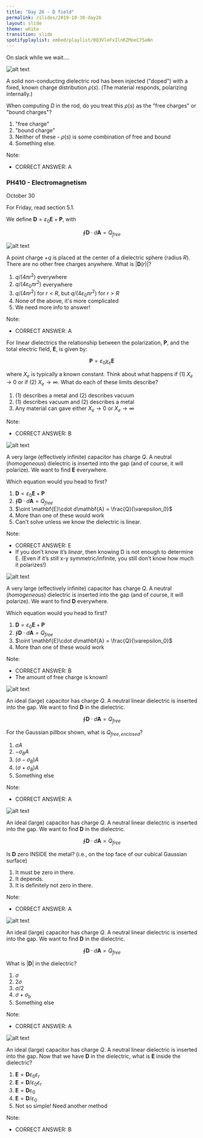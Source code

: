 ```yaml
---
title: "Day 26 - D field"
permalink: /slides/2019-10-30-day26
layout: slide
theme: white
transition: slide
spotifyplaylist: embed/playlist/0Q3VleFxIlnKZMoeC75aNn
---
```

<section data-markdown>
On slack while we wait....

![alt text](../images/d25-doped_cylinder.png "Logo Title Text 1")

A solid non-conducting dielectric rod has been injected ("doped") with a fixed, known charge distribution $\rho(s)$. (The material responds, polarizing internally.)

When computing $D$ in the rod, do you treat this $\rho(s)$ as the "free charges" or "bound charges"?

1. "free charge"
2. "bound charge"
3. Neither of these - $\rho(s)$ is some combination of free and bound
4. Something else.

Note:
* CORRECT ANSWER: A

</section>
<section data-markdown="">

### PH410 - Electromagnetism

October 30

For Friday, read section 5.1.

<!--this doesn't work... {% include spotifyplaylist.html id=page.spotifyplaylist %}-->
</section>





<section data-markdown>

We define $\mathbf{D} = \varepsilon_0 \mathbf{E} + \mathbf{P}$, with

$$\oint \mathbf{D}\cdot d\mathbf{A} = Q_{free}$$

![alt text](../images/d25-charge_in_spherical_dielectric.png "Logo Title Text 1")

A point charge $+q$ is placed at the center of a dielectric sphere (radius $R$).  There are no other free charges anywhere.  What is $|\mathbf{D}(r)|$?


1. $q/(4 \pi r^2)$ everywhere
2. $q/(4 \varepsilon_0\pi r^2)$ everywhere
3. $q/(4 \pi r^2)$ for $r < R$, but $q/(4 \varepsilon_0\pi r^2)$ for $r>R$
4. None of the above, it's more complicated
5. We need more info to answer!

Note:
* CORRECT ANSWER: A


</section>

<section data-markdown>

For linear dielectrics the relationship between the polarization, $\mathbf{P}$, and the total electric field, $\mathbf{E}$, is given by:

$$\mathbf{P} = \varepsilon_0 \chi_e \mathbf{E}$$

where $X_e$ is typically a known constant. Think about what happens if (1) $X_e \rightarrow 0$ or if (2) $X_e \rightarrow \infty$. What do each of these limits describe?

1.  (1) describes a metal and (2) describes vacuum
2.  (1) describes vacuum and (2) describes a metal
3. Any material can gave either $X_e \rightarrow 0$ or $X_e \rightarrow \infty$

Note:
* CORRECT ANSWER: B

</section>
<!--
<section data-markdown>

When there are no free charges, $\rho_{free}$ = 0, in a linear dielectric material, the electric potential, $V$, in that material satisfies Laplace's equation.

$$\nabla^2 V = 0$$

1. True
2. False
3. ???

Note:
* CORRECT ANSWER: A
* As we will show later.

</section>
-->
<section data-markdown>

![alt text](../images/d25-capacitor_with_dielectric.png "Logo Title Text 1")

A very large (effectively infinite) capacitor has charge $Q$. A neutral (*homogeneous*) dielectric is inserted into the gap (and of course, it will polarize). We want to find $\mathbf{E}$ everywhere.

Which equation would you head to first?

1. $\mathbf{D} = \varepsilon_0 \mathbf{E} + \mathbf{P}$
2. $\oint \mathbf{D}\cdot d\mathbf{A} = Q_{free}$
3. $\oint \mathbf{E}\cdot d\mathbf{A} = \frac{Q}{\varepsilon_0}$
4. More than one of these would work
5. Can't solve unless we know the dielectric is linear.

Note:
* CORRECT ANSWER: E
* If you don’t know it’s *linear*, then knowing D is not enough to determine E. (Even if it’s still x-y symmetric/infinite, you still don’t know how much it polarizes!)

</section>

<section data-markdown>

![alt text](../images/d25-capacitor_with_dielectric.png "Logo Title Text 1")

A very large (effectively infinite) capacitor has charge $Q$. A neutral (*homogeneous*) dielectric is inserted into the gap (and of course, it will polarize). We want to find $\mathbf{D}$ everywhere.

Which equation would you head to first?

1. $\mathbf{D} = \varepsilon_0 \mathbf{E} + \mathbf{P}$
2. $\oint \mathbf{D}\cdot d\mathbf{A} = Q_{free}$
3. $\oint \mathbf{E}\cdot d\mathbf{A} = \frac{Q}{\varepsilon_0}$
4. More than one of these would work

Note:
* CORRECT ANSWER: B
* The amount of free charge is known!

</section>

<section data-markdown>

![alt text](../images/d25-capacitor_gauss_D.png "Logo Title Text 1")

An  ideal (large) capacitor has charge $Q$. A neutral linear dielectric is inserted into the gap. We want to find $\mathbf{D}$ in the dielectric.

$$\oint \mathbf{D}\cdot d\mathbf{A} = Q_{free}$$

For the Gaussian pillbox shown, what is $Q_{free,enclosed}$?

1. $\sigma A$
2. $-\sigma_B A$
3. $(\sigma-\sigma_B) A$
4. $(\sigma+\sigma_B) A$
5. Something else

Note:
* CORRECT ANSWER: A

</section>

<section data-markdown>

![alt text](../images/d25-capacitor_gauss_D.png "Logo Title Text 1")

An  ideal (large) capacitor has charge $Q$. A neutral linear dielectric is inserted into the gap. We want to find $\mathbf{D}$ in the dielectric.

$$\oint \mathbf{D}\cdot d\mathbf{A} = Q_{free}$$

Is $\mathbf{D}$ zero INSIDE the metal? (i.e., on the top face of our cubical Gaussian surface)

1. It must be zero in there.
2. It depends.
3. It is definitely not zero in there.

Note:
* CORRECT ANSWER: A

</section>

<section data-markdown>

![alt text](../images/d25-capacitor_gauss_D.png "Logo Title Text 1")

An  ideal (large) capacitor has charge $Q$. A neutral linear dielectric is inserted into the gap. We want to find $\mathbf{D}$ in the dielectric.

$$\oint \mathbf{D}\cdot d\mathbf{A} = Q_{free}$$

What is $|\mathbf{D}|$ in the dielectric?

1. $\sigma$
2. $2\sigma$
3. $\sigma/2$
4. $\sigma+\sigma_b$
5. Something else

Note:
* CORRECT ANSWER: A

</section>

<section data-markdown>

![alt text](../images/d25-capacitor_Q_dielectric.png "Logo Title Text 1")

An ideal (large) capacitor has charge $Q$. A neutral linear dielectric is inserted into the gap. Now that we have $\mathbf{D}$ in the dielectric, what is $\mathbf{E}$ inside the dielectric?


1. $\mathbf{E} = \mathbf{D} \varepsilon_0 \varepsilon_r$
2. $\mathbf{E} = \mathbf{D}/\varepsilon_0 \varepsilon_r$
3. $\mathbf{E} = \mathbf{D} \varepsilon_0$
4. $\mathbf{E} = \mathbf{D}/\varepsilon_0$
5. Not so simple! Need another method


Note:
* CORRECT ANSWER: B

</section>
